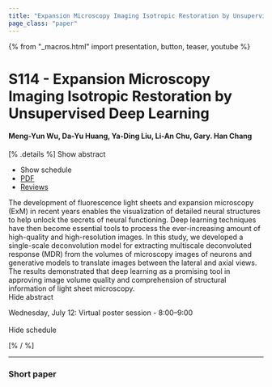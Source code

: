 ```yaml
---
title: "Expansion Microscopy Imaging Isotropic Restoration by Unsupervised Deep Learning"
page_class: "paper"
---
```


{% from "_macros.html" import presentation, button, teaser, youtube %}

# S114 - Expansion Microscopy Imaging Isotropic Restoration by Unsupervised Deep Learning

#### Meng-Yun Wu, Da-Yu Huang, Ya-Ding Liu, Li-An Chu, Gary.  Han Chang

[% .details %]
<a class="toggle_visibility" data-selector=".abstract" data-level="3">Show abstract</a>
- <a class="toggle_visibility" data-selector=".schedule" data-level="3">Show schedule</a>
- <a href="https://openreview.net/pdf?id=NiUSj5tDKf">PDF</a>
- <a href="https://openreview.net/forum?id=NiUSj5tDKf">Reviews</a>

<p>
    <span class="abstract">
        The development of fluorescence light sheets and expansion microscopy (ExM) in recent years enables the visualization of detailed neural structures to help unlock the secrets of neural functioning. Deep learning techniques have then become essential tools to process the ever-increasing amount of high-quality and high-resolution images. In this study, we developed a single-scale deconvolution model for extracting multiscale deconvoluted response (MDR) from the volumes of microscopy images of neurons and generative models to translate images between the lateral and axial views. The results demonstrated that deep learning as a promising tool in approving image volume quality and comprehension of structural information of light sheet microscopy.
        <br>
        <span class="actions"><a class="toggle_visibility" data-level="2">Hide abstract</a></span>
    </span>
</p>

<p>
    <span class="schedule">
        Wednesday, July 12: Virtual poster session - 8:00–9:00<br>
        <br>
        <span class="actions"><a class="toggle_visibility" data-level="2">Hide schedule</a></span>
    </span>
</p>
[% / %]

---


### Short paper
